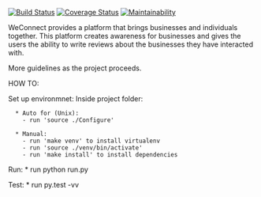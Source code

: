 [![Build Status](https://travis-ci.org/johnmutuma5/WeConnect.svg?branch=master)](https://travis-ci.org/johnmutuma5/WeConnect)
[![Coverage Status](https://coveralls.io/repos/github/johnmutuma5/WeConnect/badge.svg?branch=master)](https://coveralls.io/github/johnmutuma5/WeConnect?branch=master)
[![Maintainability](https://api.codeclimate.com/v1/badges/a99a88d28ad37a79dbf6/maintainability)](https://codeclimate.com/github/codeclimate/codeclimate/maintainability)


WeConnect provides a platform that brings businesses and individuals together.
This platform creates awareness for businesses and gives the users the ability to write reviews about the businesses they have interacted with.  

More guidelines as the project proceeds.



HOW TO:

  Set up environmnet:
    Inside project folder:

      * Auto for (Unix):
        - run 'source ./Configure'

      * Manual:
        - run 'make venv' to install virtualenv
        - run 'source ./venv/bin/activate'
        - run 'make install' to install dependencies

  Run:
    * run python run.py

  Test:
    * run py.test -vv
